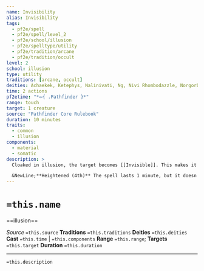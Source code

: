 ```yaml
---
name: Invisibility
alias: Invisibility
tags:
  - pf2e/spell
  - pf2e/spell/level_2
  - pf2e/school/illusion
  - pf2e/spelltype/utility
  - pf2e/tradition/arcane
  - pf2e/tradition/occult
level: 2
school: illusion
type: utility
traditions: [arcane, occult]
deities: Achaekek, Ketephys, Nalinivati, Ng, Nivi Rhombodazzle, Norgorber, Raumya, Shax, Yaezhing
time: 2 actions
pf2etime: "*⬺{ .Pathfinder }*"
range: touch
target: 1 creature
source: "Pathfinder Core Rulebook"
duration: 10 minutes
traits:
  - common
  - illusion
components:
  - material
  - somatic
description: >
  Cloaked in illusion, the target becomes [[Invisible]]. This makes it [[Undetected]] to all creatures, though the creatures can attempt to find the target, making it [[Hidden]] to them instead. If the target uses a hostile action, the spell ends after that hostile action is completed.

  &NewLine;**Heightened (4th)** The spell lasts 1 minute, but it doesn't end if the target uses a hostile action.
---
```

# `=this.name`
==illusion==

*Source* `=this.source`
**Traditions** `=this.traditions`
**Deities** `=this.deities`
**Cast** `=this.time` | `=this.components`
**Range** `=this.range`; **Targets** `=this.target`
**Duration** `=this.duration`

***
`=this.description`